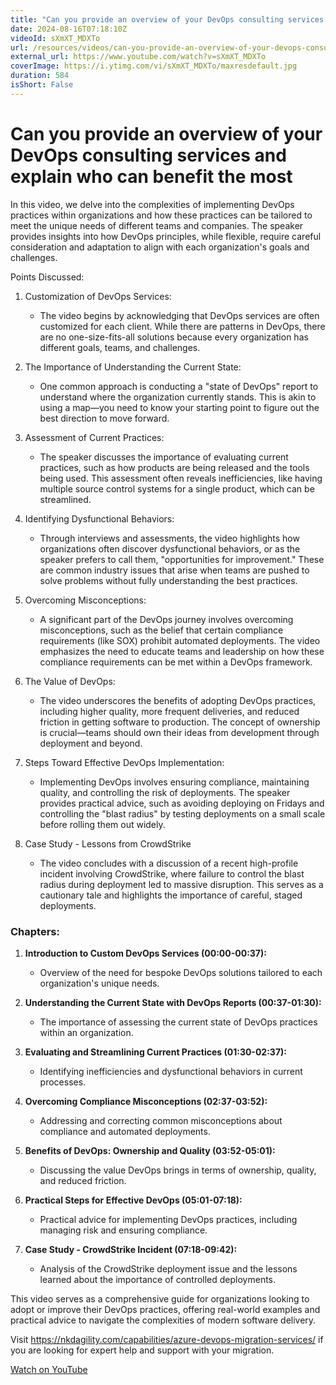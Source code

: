 ```yaml
---
title: "Can you provide an overview of your DevOps consulting services and explain who can benefit the most"
date: 2024-08-16T07:18:10Z
videoId: sXmXT_MDXTo
url: /resources/videos/can-you-provide-an-overview-of-your-devops-consulting-services-and-explain-who-can-benefit-the-most
external_url: https://www.youtube.com/watch?v=sXmXT_MDXTo
coverImage: https://i.ytimg.com/vi/sXmXT_MDXTo/maxresdefault.jpg
duration: 584
isShort: False
---
```


# Can you provide an overview of your DevOps consulting services and explain who can benefit the most

In this video, we delve into the complexities of implementing DevOps practices within organizations and how these practices can be tailored to meet the unique needs of different teams and companies. The speaker provides insights into how DevOps principles, while flexible, require careful consideration and adaptation to align with each organization's goals and challenges.

 Points Discussed:

1. Customization of DevOps Services:
   - The video begins by acknowledging that DevOps services are often customized for each client. While there are patterns in DevOps, there are no one-size-fits-all solutions because every organization has different goals, teams, and challenges.

2. The Importance of Understanding the Current State:
   - One common approach is conducting a "state of DevOps" report to understand where the organization currently stands. This is akin to using a map—you need to know your starting point to figure out the best direction to move forward.

3. Assessment of Current Practices:
   - The speaker discusses the importance of evaluating current practices, such as how products are being released and the tools being used. This assessment often reveals inefficiencies, like having multiple source control systems for a single product, which can be streamlined.

4. Identifying Dysfunctional Behaviors:
   - Through interviews and assessments, the video highlights how organizations often discover dysfunctional behaviors, or as the speaker prefers to call them, "opportunities for improvement." These are common industry issues that arise when teams are pushed to solve problems without fully understanding the best practices.

5. Overcoming Misconceptions:
   - A significant part of the DevOps journey involves overcoming misconceptions, such as the belief that certain compliance requirements (like SOX) prohibit automated deployments. The video emphasizes the need to educate teams and leadership on how these compliance requirements can be met within a DevOps framework.

6. The Value of DevOps:
   - The video underscores the benefits of adopting DevOps practices, including higher quality, more frequent deliveries, and reduced friction in getting software to production. The concept of ownership is crucial—teams should own their ideas from development through deployment and beyond.

7. Steps Toward Effective DevOps Implementation:
   - Implementing DevOps involves ensuring compliance, maintaining quality, and controlling the risk of deployments. The speaker provides practical advice, such as avoiding deploying on Fridays and controlling the "blast radius" by testing deployments on a small scale before rolling them out widely.

8. Case Study - Lessons from CrowdStrike
   - The video concludes with a discussion of a recent high-profile incident involving CrowdStrike, where failure to control the blast radius during deployment led to massive disruption. This serves as a cautionary tale and highlights the importance of careful, staged deployments.

### Chapters:

1. **Introduction to Custom DevOps Services (00:00-00:37):**
   - Overview of the need for bespoke DevOps solutions tailored to each organization's unique needs.

2. **Understanding the Current State with DevOps Reports (00:37-01:30):**
   - The importance of assessing the current state of DevOps practices within an organization.

3. **Evaluating and Streamlining Current Practices (01:30-02:37):**
   - Identifying inefficiencies and dysfunctional behaviors in current processes.

4. **Overcoming Compliance Misconceptions (02:37-03:52):**
   - Addressing and correcting common misconceptions about compliance and automated deployments.

5. **Benefits of DevOps: Ownership and Quality (03:52-05:01):**
   - Discussing the value DevOps brings in terms of ownership, quality, and reduced friction.

6. **Practical Steps for Effective DevOps (05:01-07:18):**
   - Practical advice for implementing DevOps practices, including managing risk and ensuring compliance.

7. **Case Study - CrowdStrike Incident (07:18-09:42):**
   - Analysis of the CrowdStrike deployment issue and the lessons learned about the importance of controlled deployments.

This video serves as a comprehensive guide for organizations looking to adopt or improve their DevOps practices, offering real-world examples and practical advice to navigate the complexities of modern software delivery.

Visit https://nkdagility.com/capabilities/azure-devops-migration-services/ if you are looking for expert help and support with your migration.

[Watch on YouTube](https://www.youtube.com/watch?v=sXmXT_MDXTo)
